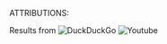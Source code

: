 ATTRIBUTIONS:

Results from ![DuckDuckGo](http://duckduckgo.com/assets/badges/logo_wide.png)
![Youtube](https://developers.google.com/youtube/images/pwrdByYT-black.png)